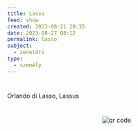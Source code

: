 ```yaml
---
title: Lasso
feed: show
created: 2023-08-21 20:35
date: 2023-08-27 08:12
permalink: lasso
subject:
  - zenetöri
type:
  - személy
---
```

#

Orlando di Lasso, Lassus



#
<p style="text-align: center;"><img src="https://chart.googleapis.com/chart?cht=qr&chl=https://notes.andrasdenes.com/lasso&chs=180x180&choe=UTF-8&chld=L|2" alt="qr code"></p>

